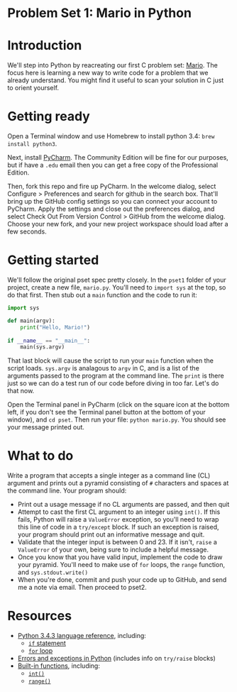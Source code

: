 # Problem Set 1: Mario in Python

# Introduction
We'll step into Python by reacreating our first C problem set: [Mario](http://cdn.cs50.net/2015/spring/psets/1/pset1/pset1.html#itsa_mario). The focus here is learning a new way to write code for a problem that we already understand. You might find it useful to scan your solution in C just to orient yourself.

# Getting ready
Open a Terminal window and use Homebrew to install python 3.4: `brew install python3`. 

Next, install [PyCharm](https://www.jetbrains.com/pycharm/). The Community Edition will be fine for our purposes, but if have a `.edu` email then you can get a free copy of the Professional Edition. 

Then, fork this repo and fire up PyCharm. In the welcome dialog, select Configure > Preferences and search for github in the search box. That'll bring up the GitHub config settings so you can connect your account to PyCharm. Apply the settings and close out the preferences dialog, and select Check Out From Version Control > GitHub from the welcome dialog. Choose your new fork, and your new project workspace should load after a few seconds.

# Getting started
We'll follow the original pset spec pretty closely. In the `pset1` folder of your project, create a new file, `mario.py`. You'll need to `import sys` at the top, so do that first. Then stub out a `main` function and the code to run it:
```python
import sys

def main(argv):
	print("Hello, Mario!")
	
if __name__ == "__main__":
	main(sys.argv)
```
That last block will cause the script to run your `main` function when the script loads. `sys.argv` is analagous to `argv` in C, and is a list of the arguments passed to the program at the command line. The `print` is there just so we can do a test run of our code before diving in too far. Let's do that now.

Open the Terminal panel in PyCharm (click on the square icon at the bottom left, if you don't see the Terminal panel button at the bottom of your window), and `cd pset`. Then run your file: `python mario.py`. You should see your message printed out.

# What to do
Write a program that accepts a single integer as a command line (CL) argument and prints out a pyramid consisting of `#` characters and spaces at the command line. Your program should:
* Print out a usage message if no CL arguments are passed, and then quit
* Attempt to cast the first CL argument to an integer using `int()`. If this fails, Python will raise a `ValueError` exception, so you'll need to wrap this line of code in a `try/except` block. If such an exception is raised, your program should print out an informative message and quit.
* Validate that the integer input is between 0 and 23. If it isn't, `raise` a `ValueError` of your own, being sure to include a helpful message.
* Once you know that you have valid input, implement the code to draw your pyramid. You'll need to make use of `for` loops, the `range` function, and `sys.stdout.write()`
* When you're done, commit and push your code up to GitHub, and send me a note via email. Then proceed to pset2.

# Resources
* [Python 3.4.3 language reference](https://docs.python.org/3/reference/), including:
	* [`if` statement](https://docs.python.org/3/reference/compound_stmts.html#the-if-statement)
	* [`for` loop](https://docs.python.org/3/reference/compound_stmts.html#the-for-statement)
* [Errors and exceptions in Python](https://docs.python.org/3.4/tutorial/errors.html) (includes info on `try/raise` blocks)
* [Built-in functions](https://docs.python.org/3/library/functions.html), including:
	* [`int()`](https://docs.python.org/3/library/functions.html#int)
	* [`range()`](https://docs.python.org/3/library/functions.html#func-range)
